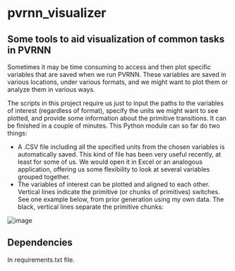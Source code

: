 # pvrnn_visualizer
## Some tools to aid visualization of common tasks in PVRNN

Sometimes it may be time consuming to access and then plot specific variables that are saved when we run PVRNN. These variables are saved in various 
locations, under various formats, and we might want to plot them or analyze them in various ways. 

The scripts in this project require us just to input the paths to the variables of interest (regardless of format), specify the units we might want to see plotted, 
and provide some information about the primitive transitions. It can be finished in a couple of minutes. 
This Python module can so far do two things:
- A .CSV file including all the specified units from the chosen variables is automatically saved. This kind of file has been very useful recently, 
at least for some of us. We would open it in Excel or an analogous application, offering us some flexibility to look at several variables 
grouped together.
- The variables of interest can be plotted and aligned to each other. Vertical lines indicate the primitive (or chunks of primitives) switches. 
See one example below, from prior generation using my own data. The black, vertical lines separate the primitive chunks:  

![image](https://user-images.githubusercontent.com/89183135/207508658-2ef06994-d793-4178-a52e-a785f739f084.png)

## Dependencies

In requirements.txt file.




